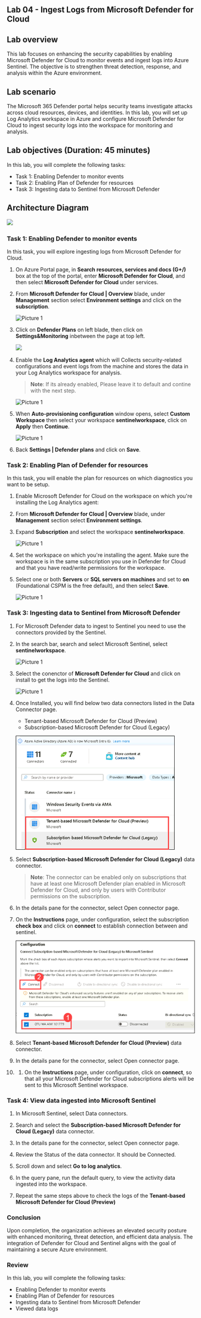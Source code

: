 ## Lab 04 - Ingest Logs from Microsoft Defender for Cloud

## Lab overview
This lab focuses on enhancing the security capabilities by enabling Microsoft Defender for Cloud to monitor events and ingest logs into Azure Sentinel. The objective is to strengthen threat detection, response, and analysis within the Azure environment.

## Lab scenario
The Microsoft 365 Defender portal helps security teams investigate attacks across cloud resources, devices, and identities. In this lab, you will set up Log Analytics workspace in Azure and configure Microsoft Defender for Cloud to ingest security logs into the workspace for monitoring and analysis.

## Lab objectives (Duration: 45 minutes)
In this lab, you will complete the following tasks:
- Task 1: Enabling Defender to monitor events
- Task 2: Enabling Plan of Defender for resources
- Task 3: Ingesting data to Sentinel from Microsoft Defender

## Architecture Diagram
  ![](../media/lab06.png)
  
### Task 1: Enabling Defender to monitor events

In this task, you will explore ingesting logs from Microsoft Defender for Cloud.

1. On Azure Portal page, in **Search resources, services and docs (G+/)** box at the top of the portal, enter **Microsoft Defender for Cloud**, and then select **Microsoft Defender for Cloud** under services.

1. From **Microsoft Defender for Cloud | Overview** blade, under **Management** section select **Environment settings** and click on the **subscription**.

     ![Picture 1](../media/image_50.png)

1. Click on **Defender Plans** on left blade, then click on **Settings&Monitoring** inbetween the page at top left.

    ![](../media/image_49.png)

1. Enable the **Log Analytics agent** which will Collects security-related configurations and event logs from the machine and stores the data in your Log Analytics workspace for analysis.

     >**Note**: If its already enabled, Please leave it to default and contine with the next step.

   ![Picture 1](../media/Log_Analytics_Enable_1.png)

1. When **Auto-provisioning configuration** window opens, select **Custom Workspace** then select your workspace **sentinelworkspace**, click on **Apply** then **Continue**.

   ![Picture 1](../media/image_42.png)

1. Back **Settings | Defender plans** and click on **Save**.
   
### Task 2: Enabling Plan of Defender for resources

In this task, you will enable the plan for resources on which diagnostics you want to be setup.

1. Enable Microsoft Defender for Cloud on the workspace on which you're installing the Log Analytics agent:

1. From **Microsoft Defender for Cloud | Overview** blade, under **Management** section select **Environment settings**.

1. Expand **Subscription** and select the workspace **sentinelworkspace**.

    ![Picture 1](../media/dd5.png)

1. Set the workspace on which you're installing the agent. Make sure the workspace is in the same subscription you use in Defender for Cloud and that you have read/write permissions for the workspace.

1. Select one or both **Servers** or **SQL servers on machines** and set to **on** (Foundational CSPM is the free default), and then select **Save**.

   ![Picture 1](../media/dd6.png)

### Task 3: Ingesting data to Sentinel from Microsoft Defender

1. For Microsoft Defender data to ingest to Sentinel you need to use the connectors provided by the Sentinel.
1. In the search bar, search and select Microsoft Sentinel, select **sentinelworkspace**.

   ![Picture 1](../media/image_44.png)

1. Select the conenctor of **Microsoft Defender for Cloud** and click on install to get the logs into the Sentinel.
   
    ![Picture 1](../media/sen-image1-lab4.png)

1. Once Installed, you will find below two data connectors listed in the Data Connector page.
      * Tenant-based Microsoft Defender for Cloud (Preview)
      * Subscription-based Microsoft Defender for Cloud (Legacy)

     ![Picture 1](../media/s41.png)
1. Select **Subscription-based Microsoft Defender for Cloud (Legacy)** data connector.
    
    >**Note**: The connector can be enabled only on subscriptions that have at least one Microsoft Defender plan enabled in Microsoft Defender for Cloud, and only by users with Contributor permissions on the subscription.

1. In the details pane for the connector, select Open connector page.

1. On the **Instructions** page, under configuration, select the subscription **check box** and click on **connect** to establish connection between  and sentinel.
     
    ![Picture 1](../media/s42.png)

1. Select **Tenant-based Microsoft Defender for Cloud (Preview)** data connector.

1. In the details pane for the connector, select Open connector page.

1. 1. On the **Instructions** page, under configuration, click on **connect**, so that all your Microsoft Defender for Cloud subscriptions alerts will be sent to this Microsoft Sentinel workspace.

### Task 4: View data ingested into Microsoft Sentinel

1. In Microsoft Sentinel, select Data connectors.

1. Search and select the **Subscription-based Microsoft Defender for Cloud (Legacy)** data connector.

1. In the details pane for the connector, select Open connector page.

1. Review the Status of the data connector. It should be Connected.

1. Scroll down and select **Go to log analytics**.

1. In the query pane, run the default query, to view the activity data ingested into the workspace.

1. Repeat the same steps above to check the logs of the **Tenant-based Microsoft Defender for Cloud (Preview)**

### Conclusion
Upon completion, the organization achieves an elevated security posture with enhanced monitoring, threat detection, and efficient data analysis. The integration of Defender for Cloud and Sentinel aligns with the goal of maintaining a secure Azure environment.

### Review
In this lab, you will complete the following tasks:
- Enabling Defender to monitor events
- Enabling Plan of Defender for resources
- Ingesting data to Sentinel from Microsoft Defender
- Viewed data logs
